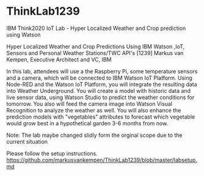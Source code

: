 # ThinkLab1239
IBM Think2020 IoT Lab - Hyper Localized Weather and Crop prediction using Watson

Hyper Localized Weather and Crop Predictions Using IBM Watson ,IoT, Sensors and Personal Weather Stations/TWC API's [1239]
Markus van Kempen, Executive Architect and VC, IBM

In this lab, attendees will use a the Raspberry Pi, some temperature sensors and a camera, which will be connected to IBM Watson IoT Platform. Using Node-RED and the Watson IoT Platform, you will integrate the resulting data into Weather Underground. You will create a model with historic data and live sensor data, using Watson Studio to predict the weather conditions for tomorrow. You also will feed the camera image into Watson Visual Recognition to analyze the weather as well. You will also enhance the prediction models with "vegetables" attributes to forecast which vegetable would grow best in a hypothetical garden 3-6 months from now.

Note: The lab maybe changed slidly form the orginal scope due to the current situation 

Please follow the setup instructions. 
https://github.com/markusvankempen/ThinkLab1239/blob/master/labsetup.md

